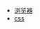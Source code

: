 <!-- - **Other** 
  - [Mac安装Homebrew](other/install-homebrew)
  - [Mac安装nvm](other/install-nvm) -->
* [浏览器](browser/index.md)
* [css](css/index.md)